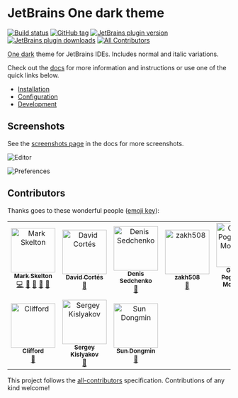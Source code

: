 # JetBrains One dark theme

[![Build status][build-status-badge]][build-status]
[![GitHub tag][latest-release-badge]][latest-release]
[![JetBrains plugin version][plugin-version-badge]][plugin-page]
[![JetBrains plugin downloads][plugin-downloads-badge]][plugin-page]
[![All Contributors](https://img.shields.io/badge/all_contributors-10-orange.svg)](#contributors)

[One dark](https://github.com/atom/one-dark-syntax) theme for JetBrains IDEs. Includes normal and italic variations.

Check out the [docs][docs] for more information and instructions or use one of the quick links below.

- [Installation][installation]
- [Configuration][configuration]
- [Development][development]

## Screenshots

See the [screenshots page][screenshots] in the docs for more screenshots.

![Editor][editor]

![Preferences][preferences]

[build-status-badge]: https://img.shields.io/travis/com/markypython/jetbrains-one-dark-theme/master.svg
[build-status]: https://travis-ci.com/markypython/jetbrains-one-dark-theme "Build status"
[latest-release-badge]: https://img.shields.io/github/tag/markypython/jetbrains-one-dark-theme.svg
[latest-release]: https://github.com/markypython/jetbrains-one-dark-theme/releases/latest "Latest release"
[plugin-version-badge]: https://img.shields.io/jetbrains/plugin/v/11938-one-dark-theme.svg
[plugin-page]: https://plugins.jetbrains.com/plugin/11938-one-dark-theme "Plugin homepage"
[plugin-downloads-badge]: https://img.shields.io/jetbrains/plugin/d/11938-one-dark-theme.svg
[all-contributors]: https://img.shields.io/badge/all_contributors-3-orange.svg "All Contributors"
[docs]: https://one-dark.gitbook.io/jetbrains "Docs home"
[installation]: https://one-dark.gitbook.io/jetbrains/the-basics/installation "Installation instructions"
[configuration]: https://one-dark.gitbook.io/jetbrains/the-basics/configuration "Configuration instructions"
[development]: https://one-dark.gitbook.io/jetbrains/development/development "Development instructions"
[screenshots]: https://one-dark.gitbook.io/jetbrains/the-basics/screenshots "Screenshots"
[editor]: https://github.com/markypython/jetbrains-one-dark-theme/raw/master/docs/screenshots/java.png "Editor"
[preferences]: https://github.com/markypython/jetbrains-one-dark-theme/raw/master/docs/screenshots/preferences.png "Preferences"

## Contributors

Thanks goes to these wonderful people ([emoji key](https://allcontributors.org/docs/en/emoji-key)):

<!-- ALL-CONTRIBUTORS-LIST:START - Do not remove or modify this section -->
<!-- prettier-ignore -->
<table>
  <tr>
    <td align="center"><a href="https://github.com/markypython"><img src="https://avatars3.githubusercontent.com/u/25914066?v=4" width="100px;" alt="Mark Skelton"/><br /><sub><b>Mark Skelton</b></sub></a><br /><a href="https://github.com/markypython/jetbrains-one-dark-theme/commits?author=markypython" title="Code">💻</a> <a href="#question-markypython" title="Answering Questions">💬</a> <a href="https://github.com/markypython/jetbrains-one-dark-theme/commits?author=markypython" title="Documentation">📖</a> <a href="#ideas-markypython" title="Ideas, Planning, & Feedback">🤔</a> <a href="#maintenance-markypython" title="Maintenance">🚧</a></td>
    <td align="center"><a href="https://www.dacoto.com"><img src="https://avatars2.githubusercontent.com/u/16915053?v=4" width="100px;" alt="David Cortés"/><br /><sub><b>David Cortés</b></sub></a><br /><a href="https://github.com/markypython/jetbrains-one-dark-theme/issues?q=author%3Adacoto" title="Bug reports">🐛</a></td>
    <td align="center"><a href="http://x1unix.com"><img src="https://avatars0.githubusercontent.com/u/9203548?v=4" width="100px;" alt="Denis Sedchenko"/><br /><sub><b>Denis Sedchenko</b></sub></a><br /><a href="https://github.com/markypython/jetbrains-one-dark-theme/issues?q=author%3Ax1unix" title="Bug reports">🐛</a></td>
    <td align="center"><a href="https://github.com/zakh508"><img src="https://avatars1.githubusercontent.com/u/3613383?v=4" width="100px;" alt="zakh508"/><br /><sub><b>zakh508</b></sub></a><br /><a href="https://github.com/markypython/jetbrains-one-dark-theme/issues?q=author%3Azakh508" title="Bug reports">🐛</a></td>
    <td align="center"><a href="https://github.com/GauthierPLM"><img src="https://avatars0.githubusercontent.com/u/2579741?v=4" width="100px;" alt="Gauthier Pogam--Le Montagner"/><br /><sub><b>Gauthier Pogam--Le Montagner</b></sub></a><br /><a href="#ideas-GauthierPLM" title="Ideas, Planning, & Feedback">🤔</a></td>
    <td align="center"><a href="https://github.com/eickit"><img src="https://avatars3.githubusercontent.com/u/4112464?v=4" width="100px;" alt="eickit"/><br /><sub><b>eickit</b></sub></a><br /><a href="#design-eickit" title="Design">🎨</a></td>
    <td align="center"><a href="https://github.com/cnfn"><img src="https://avatars3.githubusercontent.com/u/1445517?v=4" width="100px;" alt="Cnfn"/><br /><sub><b>Cnfn</b></sub></a><br /><a href="#design-cnfn" title="Design">🎨</a></td>
  </tr>
  <tr>
    <td align="center"><a href="https://github.com/cliffordp"><img src="https://avatars0.githubusercontent.com/u/1812179?v=4" width="100px;" alt="Clifford"/><br /><sub><b>Clifford</b></sub></a><br /><a href="https://github.com/markypython/jetbrains-one-dark-theme/issues?q=author%3Acliffordp" title="Bug reports">🐛</a></td>
    <td align="center"><a href="https://defman.me"><img src="https://avatars2.githubusercontent.com/u/7100645?v=4" width="100px;" alt="Sergey Kislyakov"/><br /><sub><b>Sergey Kislyakov</b></sub></a><br /><a href="https://github.com/markypython/jetbrains-one-dark-theme/issues?q=author%3Adefman21" title="Bug reports">🐛</a></td>
    <td align="center"><a href="https://github.com/sundongmin"><img src="https://avatars2.githubusercontent.com/u/17910228?v=4" width="100px;" alt="Sun Dongmin"/><br /><sub><b>Sun Dongmin</b></sub></a><br /><a href="#design-sundongmin" title="Design">🎨</a></td>
  </tr>
</table>

<!-- ALL-CONTRIBUTORS-LIST:END -->

This project follows the [all-contributors](https://github.com/all-contributors/all-contributors) specification. Contributions of any kind welcome!
